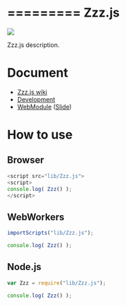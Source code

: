 =========
Zzz.js
=========

![](https://travis-ci.org/uupaa/Zzz.js.png)

Zzz.js description.

# Document

- [Zzz.js wiki](https://github.com/uupaa/Zzz.js/wiki/Zzz)
- [Development](https://github.com/uupaa/WebModule/wiki/Development)
- [WebModule](https://github.com/uupaa/WebModule) ([Slide](http://uupaa.github.io/Slide/slide/WebModule/index.html))


# How to use

## Browser

```js
<script src="lib/Zzz.js">
<script>
console.log( Zzz() );
</script>
```

## WebWorkers

```js
importScripts("lib/Zzz.js");

console.log( Zzz() );
```

## Node.js

```js
var Zzz = require("lib/Zzz.js");

console.log( Zzz() );
```


